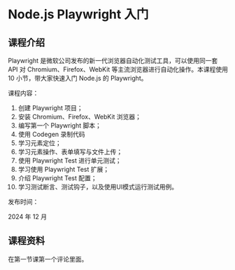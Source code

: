 # Node.js Playwright 入门

## 课程介绍

Playwright 是微软公司发布的新一代浏览器自动化测试工具，可以使用同一套 API 对 Chromium、Firefox、WebKit 等主流浏览器进行自动化操作。本课程使用 10 小节，带大家快速入门 Node.js 的 Playwright。

课程内容：

1. 创建 Playwright 项目；
2. 安装 Chromium、Firefox、WebKit 浏览器；
3. 编写第一个 Playwright 脚本；
4. 使用 Codegen 录制代码
5. 学习元素定位；
6. 学习元素操作、表单填写与文件上传；
7. 使用 Playwright Test 进行单元测试；
8. 学习使用 Playwright Test 扩展；
9. 介绍 Playwright Test 配置；
10. 学习测试断言、测试钩子，以及使用UI模式运行测试用例。

发布时间：

2024 年 12 月

## 课程资料

在第一节课第一个评论里面。